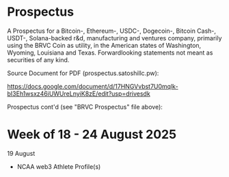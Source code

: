 # Prospectus

A Prospectus for a Bitcoin-, Ethereum-, USDC-, Dogecoin-, Bitcoin Cash-, USDT-, Solana-backed r&d, manufacturing and ventures company, primarily using the BRVC Coin as utility, in the American states of Washington, Wyoming, Louisiana and Texas.  Forwardlooking statements not meant as securities of any kind.

Source Document for PDF (prospectus.satoshillc.pw):

https://docs.google.com/document/d/17HNGVvbst7U0mqlk-bI3Eh1wsxz46iUWUreLnyiK8zE/edit?usp=drivesdk


Prospectus cont'd (see "BRVC Prospectus" file above):

# Week of 18 - 24 August 2025

19 August

- NCAA web3 Athlete Profile(s)
